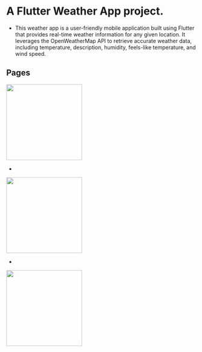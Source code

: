 

# A Flutter Weather App project.

- This weather app is a user-friendly mobile application built using Flutter that provides
                                real-time weather information for any given location. It leverages the OpenWeatherMap
                                API to retrieve accurate weather data, including temperature, description, humidity,
                                feels-like temperature, and wind speed.


Pages
---


<img src="https://github.com/06ajeesh/Flutter_Basics/assets/110251010/1b959bc7-9107-4cd0-a7ff-0ce4c3a57f0f" width="200">

-

 <img src="https://github.com/06ajeesh/Flutter_Basics/assets/110251010/e53da502-c408-4e23-87ed-a0cabfe0fcf6" width="200">

-
<img src="https://github.com/06ajeesh/Flutter_Basics/assets/110251010/adfbf225-5ea3-4386-87f1-713174723bb2" width="200">


